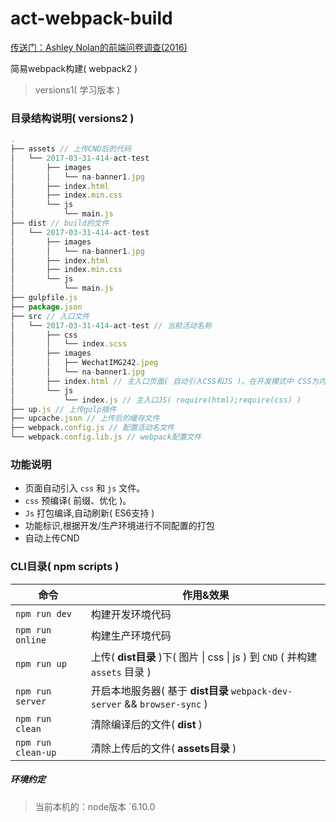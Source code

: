 # act-webpack-build
[传送门：Ashley Nolan的前端问卷调查(2016)](https://ashleynolan.co.uk/blog/frontend-tooling-survey-2016-results)

简易webpack构建( webpack2 )

> versions1( 学习版本 )

### 目录结构说明( versions2 )

```javascript
.
├── assets // 上传CND后的代码
│   └── 2017-03-31-414-act-test
│       ├── images
│       │   └── na-banner1.jpg
│       ├── index.html
│       ├── index.min.css
│       └── js
│           └── main.js
├── dist // build的文件
│   └── 2017-03-31-414-act-test
│       ├── images
│       │   └── na-banner1.jpg
│       ├── index.html
│       ├── index.min.css
│       └── js
│           └── main.js
├── gulpfile.js
├── package.json
├── src // 入口文件
│   └── 2017-03-31-414-act-test // 当前活动名称
│       ├── css
│       │   └── index.scss
│       ├── images
│       │   ├── WechatIMG242.jpeg
│       │   └── na-banner1.jpg
│       ├── index.html // 主入口页面( 自动引入CSS和JS )。在开发模式中 CSS为内嵌入HTML(不是外链形式)
│       └── js
│           └── index.js // 主入口JS( require(html);require(css) )
├── up.js // 上传gulp插件
├── upcache.json // 上传后的缓存文件
├── webpack.config.js // 配置活动名文件
└── webpack.config.lib.js // webpack配置文件

```

### 功能说明

- 页面自动引入 `css` 和 `js` 文件。
- `css` 预编译( 前缀、优化 )。
- `Js` 打包编译,自动刷新( ES6支持 )
- 功能标识,根据开发/生产环境进行不同配置的打包
- 自动上传CND

### CLI目录( npm scripts )

| 命令                 | 作用&效果                                    |
| ------------------ | ---------------------------------------- |
| `npm run dev`      | 构建开发环境代码                                 |
| `npm run online`   | 构建生产环境代码                                 |
| `npm run up`       | 上传( **dist目录** )下( 图片 \| css \| js ) 到 `CND` ( 并构建 `assets` 目录 ) |
| `npm run server`   | 开启本地服务器( 基于 **dist目录** `webpack-dev-server` && `browser-sync` ) |
| `npm run clean`    | 清除编译后的文件( **dist** )                     |
| `npm run clean-up` | 清除上传后的文件( **assets目录** )                 |

##### 环境约定

>  当前本机的：node版本 `6.10.0
